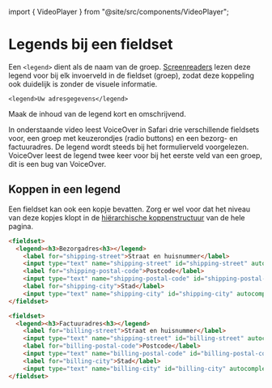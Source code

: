 <!-- @license CC0-1.0 -->

import { VideoPlayer } from "@site/src/components/VideoPlayer";

# Legends bij een fieldset

Een `<legend>` dient als de naam van de groep. [Screenreaders](/woordenlijst/#screenreader) lezen deze legend voor bij elk invoerveld in de fieldset (groep), zodat deze koppeling ook duidelijk is zonder de visuele informatie.

`<legend>Uw adresgegevens</legend>`

Maak de inhoud van de legend kort en omschrijvend.

In onderstaande video leest VoiceOver in Safari drie verschillende fieldsets voor, een groep met keuzerondjes (radio buttons) en een bezorg- en factuuradres. De legend wordt steeds bij het formulierveld voorgelezen.
VoiceOver leest de legend twee keer voor bij het eerste veld van een groep, dit is een bug van VoiceOver.

<VideoPlayer id="WMa7LToyZVc" title="Demo fieldsets met VoiceOver in Safari"/>

## Koppen in een legend

Een fieldset kan ook een kopje bevatten. Zorg er wel voor dat het niveau van deze kopjes klopt in de <a href="https://www.a11yproject.com/posts/how-to-accessible-heading-structure/">hiërarchische koppenstructuur</a> van de hele pagina.

```html
<fieldset>
  <legend><h3>Bezorgadres<h3></legend>
    <label for="shipping-street">Straat en huisnummer</label>
    <input type="text" name="shipping-street" id="shipping-street" autocomplete="shipping address-line1">
    <label for="shipping-postal-code">Postcode</label>
    <input type="text" name="shipping-postal-code" id="shipping-postal-code" autocomplete="shipping postal-code"></div>
    <label for="shipping-city">Stad</label>
    <input type="text" name="shipping-city" id="shipping-city" autocomplete="shipping address-level2">
</fieldset>

<fieldset>
  <legend><h3>Factuuradres<h3></legend>
    <label for="billing-street">Straat en huisnummer</label>
    <input type="text" name="shipping-street" id="billing-street" autocomplete="billing address-line1">
    <label for="billing-postal-code">Postcode</label>
    <input type="text" name="billing-postal-code" id="billing-postal-code" autocomplete="billing postal-code">
    <label for="billing-city">Stad</label>
    <input type="text" name="billing-city" id="billing-city" autocomplete=" billingaddress-level2">
</fieldset>
```
